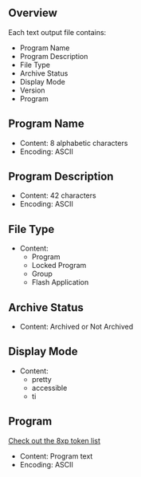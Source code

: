 ## Overview

Each text output file contains:

- Program Name
- Program Description
- File Type
- Archive Status
- Display Mode
- Version
- Program

## Program Name

- Content: 8 alphabetic characters
- Encoding: ASCII

## Program Description

- Content: 42 characters
- Encoding: ASCII

## File Type

- Content:
  - Program
  - Locked Program
  - Group
  - Flash Application

## Archive Status

- Content: Archived or Not Archived

## Display Mode

- Content:
  - pretty
  - accessible
  - ti
  

## Program

[Check out the 8xp token list](tokens.md)

- Content: Program text
- Encoding: ASCII
